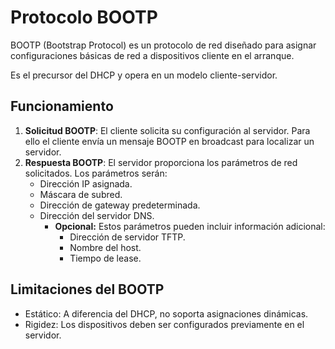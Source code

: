 # Protocolo BOOTP

<div class="custom-quote">BOOTP (Bootstrap Protocol) es un protocolo de red diseñado para asignar configuraciones básicas de red a dispositivos cliente en el arranque.</div>

Es el precursor del DHCP y opera en un modelo cliente-servidor.

## Funcionamiento

1. **Solicitud BOOTP**: El cliente solicita su configuración al servidor. Para ello el cliente envía un mensaje BOOTP en broadcast para localizar un servidor.  
2. **Respuesta BOOTP**: El servidor proporciona los parámetros de red solicitados. Los parámetros serán:  
   - Dirección IP asignada.  
   - Máscara de subred.  
   - Dirección de gateway predeterminada.  
   - Dirección del servidor DNS.  
     - **Opcional:** Estos parámetros pueden incluir información adicional:  
       - Dirección de servidor TFTP.  
       - Nombre del host.  
       - Tiempo de lease. 



## Limitaciones del BOOTP

- Estático: A diferencia del DHCP, no soporta asignaciones dinámicas.
- Rigidez: Los dispositivos deben ser configurados previamente en el servidor.
